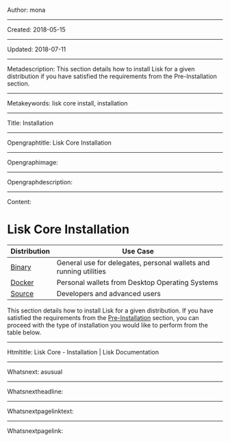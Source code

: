 Author: mona

----

Created: 2018-05-15

----

Updated: 2018-07-11

----

Metadescription: This section details how to install Lisk for a given distribution if you have satisfied the requirements from the Pre-Installation section.

----

Metakeywords: lisk core install, installation

----

Title: Installation

----

Opengraphtitle: Lisk Core Installation

----

Opengraphimage: 

----

Opengraphdescription: 

----

Content: 

# Lisk Core Installation

Distribution | Use Case
--- | --- 
[Binary](/documentation/lisk-core/setup/install/binary) | General use for delegates, personal wallets and running utilities
[Docker](/documentation/lisk-core/setup/install/docker) | Personal wallets from Desktop Operating Systems
[Source](/documentation/lisk-core/setup/install/source) | Developers and advanced users

This section details how to install Lisk for a given distribution. If you have satisfied the requirements from the [Pre-Installation](/documentation/lisk-core/setup/pre-install) section, you can proceed with the type of installation you would like to perform from the table below.

----

Htmltitle: Lisk Core - Installation | Lisk Documentation

----

Whatsnext: asusual

----

Whatsnextheadline: 

----

Whatsnextpagelinktext: 

----

Whatsnextpagelink: 